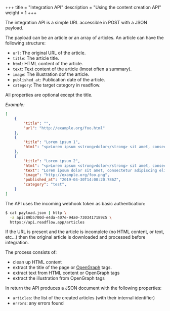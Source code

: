 +++
title = "Integration API"
description = "Using the content creation API"
weight = 1
+++

The integration API is a simple URL accessible in POST with a JSON payload.

The payload can be an article or an array of articles.
An article can have the following structure:

- `url`: The original URL of the article.
- `title`: The article title.
- `html`: HTML content of the article.
- `text`: Text content of the article (lmost often a summary).
- `image`: The illustration dof the article.
- `published_at`: Publication date of the article.
- `category`: The target category in readflow.

All properties are optional except the title.

*Example:*

```json
[
    {
        "title": "",
        "url": "http://example.org/foo.html"
    },
    {
        "title": "Lorem ipsum 1",
        "html": "<p>Lorem ipsum <strong>dolor</strong> sit amet, consectetur adipiscing elit, ...</p>"
    },
    {
        "title": "Lorem ipsum 2",
        "html": "<p>Lorem ipsum <strong>dolor</strong> sit amet, consectetur adipiscing elit, ...</p>",
        "text": "Lorem ipsum dolor sit amet, consectetur adipiscing elit, ...",
        "image": "http://example.org/foo.png",
        "published_at": "2019-04-30T14:00:20.786Z",
        "category": "test",
    }
]
```

The API uses the incoming webhook token as basic authentication:

```bash
$ cat payload.json | http \
  -a api:89b5700d-e4da-407e-94a0-7303417189c5 \
  https://api.readflow.app/articles
```

If the URL is present and the article is incomplete (no HTML content, or text, etc...) then the original article is downloaded and processed before integration.

The process consists of:

- clean up HTML content
- extract the title of the page or [OpenGraph][opengraph] tags.
- extract text from HTML content or OpenGraph tags
- extract the illustration from OpenGraph tags

In return the API produces a JSON document with the following properties:

- `articles`: the list of the created articles (with their internal identifier)
- `errors`: any errors found

[opengraph]: http://ogp.me/
